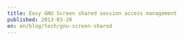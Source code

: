 ```yaml
---
title: Easy GNU Screen shared session access management
published: 2013-03-20
en: en/blog/tech/gnu-screen-shared
---
```


<script src="https://gist.github.com/joaopizani/5201352.js"></script>

